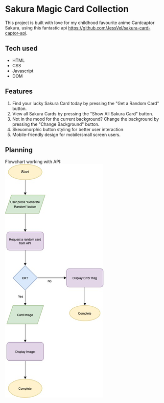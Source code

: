 # Sakura Magic Card Collection

This project is built with love for my childhood favourite anime Cardcaptor Sakura, using this fantastic api https://github.com/JessVel/sakura-card-captor-api.

## Tech used

- HTML
- CSS
- Javascript
- DOM

## Features

1. Find your lucky Sakura Card today by pressing the "Get a Random Card" button.
2. View all Sakura Cards by pressing the "Show All Sakura Card" button.
3. Not in the mood for the current background? Change the background by pressing the "Change Background" button.
4. Skeuomorphic button styling for better user interaction
5. Mobile-friendly design for mobile/small screen users.

## Planning

Flowchart working with API:  
![flowchart](./image/planning.jpg)
